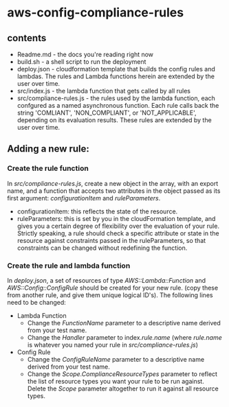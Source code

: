 # aws-config-compliance-rules

## contents

* Readme.md - the docs you're reading right now
* build.sh - a shell script to run the deployment
* deploy.json - cloudformation template that builds the config rules and lambdas. The rules and Lambda functions herein are extended by the user over time.
* src/index.js - the lambda function that gets called by all rules
* src/compliance-rules.js - the rules used by the lambda function, each confgured as a named asynchronous function. Each rule calls back the string 'COMLIANT', 'NON_COMPLIANT', or 'NOT_APPLICABLE', depending on its evaluation results. These rules are extended by the user over time.

## Adding a new rule:

### Create the rule function

In _src/compliance-rules.js_, create a new object in the array, with an export name, and a function that accepts two attributes in the object passed as its first argument: _configurationItem_ and _ruleParameters_.

* configurationItem: this reflects the state of the resource.
* ruleParameters: this is set by you in the cloudFormation template, and gives you a certain degree of flexibility over the evaluation of your rule. Strictly speaking, a rule should check a specific attribute or state in the resource against constraints passed in the ruleParameters, so that constraints can be changed without redefining the function.

### Create the rule and lambda function

In _deploy.json_, a set of resources of type _AWS::Lambda::Function_ and _AWS::Config::ConfigRule_ should be created for your new rule. (copy these from another rule, and give them unique logical ID's).
The following lines need to be changed:

* Lambda Function
    - Change the _FunctionName_ parameter to a descriptive name derived from your test name.
    - Change the _Handler_ parameter to index._rule.name_ (where _rule.name_ is whatever you named your rule in _src/compliance-rules.js_)
* Config Rule
    - Change the _ConfigRuleName_ parameter to a descriptive name derived from your test name.
    - Change the _Scope.ComplianceResourceTypes_ parameter to reflect the list of resource types you want your rule to be run against. Delete the _Scope_ parameter altogether to run it against all resource types.

